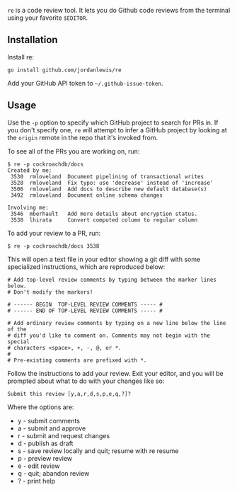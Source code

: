 `re` is a code review tool.  It lets you do Github code reviews from
the terminal using your favorite `$EDITOR`.

## Installation

Install re:

`go install github.com/jordanlewis/re`

Add your GitHub API token to `~/.github-issue-token`.

## Usage

Use the `-p` option to specify which GitHub project to search for PRs in. If
you don't specify one, `re` will attempt to infer a GitHub project by looking
at the `origin` remote in the repo that it's invoked from.

To see all of the PRs you are working on, run:

    $ re -p cockroachdb/docs
    Created by me:
     3530  rmloveland  Document pipelining of transactional writes
     3528  rmloveland  Fix typo: use 'decrease' instead of 'increase'
     3506  rmloveland  Add docs to describe new default database(s)
     3492  rmloveland  Document online schema changes

    Involving me:
     3546  mberhault   Add more details about encryption status.
     3538  lhirata     Convert computed column to regular column

To add your review to a PR, run:

    $ re -p cockroachdb/docs 3538

This will open a text file in your editor showing a git diff with some
specialized instructions, which are reproduced below:

    # Add top-level review comments by typing between the marker lines below.
    # Don't modify the markers!

    # ------ BEGIN  TOP-LEVEL REVIEW COMMENTS ----- #
    # ------ END OF TOP-LEVEL REVIEW COMMENTS ----- #

    # Add ordinary review comments by typing on a new line below the line of the
    # diff you'd like to comment on. Comments may not begin with the special
    # characters <space>, +, -, @, or *.
    #
    # Pre-existing comments are prefixed with *.

Follow the instructions to add your review.  Exit your editor, and you
will be prompted about what to do with your changes like so:

    Submit this review [y,a,r,d,s,p,e,q,?]?

Where the options are:

- y - submit comments
- a - submit and approve
- r - submit and request changes
- d - publish as draft
- s - save review locally and quit; resume with re <pr> resume
- p - preview review
- e - edit review
- q - quit; abandon review
- ? - print help
